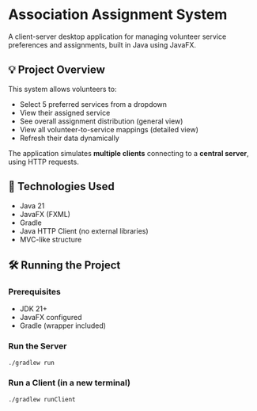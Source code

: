 # Association Assignment System

A client-server desktop application for managing volunteer service preferences and assignments, built in Java using JavaFX.

## 💡 Project Overview

This system allows volunteers to:
- Select 5 preferred services from a dropdown
- View their assigned service
- See overall assignment distribution (general view)
- View all volunteer-to-service mappings (detailed view)
- Refresh their data dynamically

The application simulates **multiple clients** connecting to a **central server**, using HTTP requests.

## 🧱 Technologies Used

- Java 21
- JavaFX (FXML)
- Gradle
- Java HTTP Client (no external libraries)
- MVC-like structure

## 🛠️ Running the Project

### Prerequisites
- JDK 21+
- JavaFX configured
- Gradle (wrapper included)

### Run the Server

```bash
./gradlew run
```

### Run a Client (in a new terminal)

```bash
./gradlew runClient
```